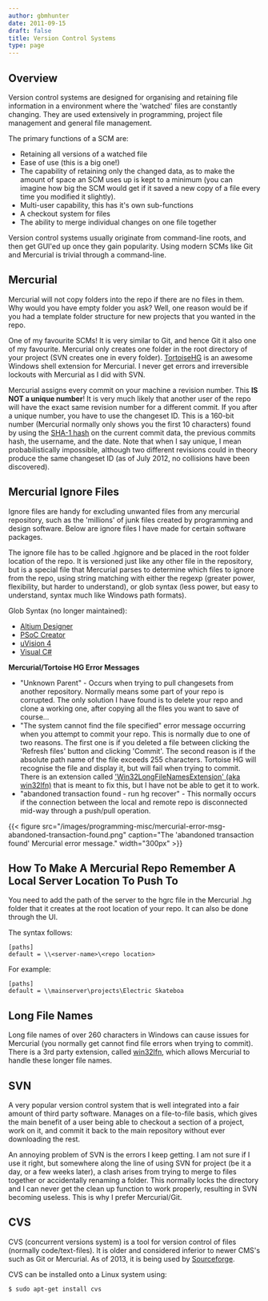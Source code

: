 ```yaml
---
author: gbmhunter
date: 2011-09-15
draft: false
title: Version Control Systems
type: page
---
```


## Overview

Version control systems are designed for organising and retaining file information in a environment where the 'watched' files are constantly changing. They are used extensively in programming, project file management and general file management.

The primary functions of a SCM are:

* Retaining all versions of a watched file
* Ease of use (this is a big one!)
* The capability of retaining only the changed data, as to make the amount of space an SCM uses up is kept to a minimum (you can imagine how big the SCM would get if it saved a new copy of a file every time you modified it slightly).
* Multi-user capability, this has it's own sub-functions  
* A checkout system for files  
* The ability to merge individual changes on one file together

Version control systems usually originate from command-line roots, and then get GUI'ed up once they gain popularity. Using modern SCMs like Git and Mercurial is trivial through a command-line.

## Mercurial

Mercurial will not copy folders into the repo if there are no files in them. Why would you have empty folder you ask? Well, one reason would be if you had a template folder structure for new projects that you wanted in the repo.

One of my favourite SCMs! It is very similar to Git, and hence Git it also one of my favourite. Mercurial only creates one folder in the root directory of your project (SVN creates one in every folder). [TortoiseHG](http://tortoisehg.bitbucket.org/) is an awesome Windows shell extension for Mercurial. I never get errors and irreversible lockouts with Mercurial as I did with SVN.

Mercurial assigns every commit on your machine a revision number. This **IS NOT a unique number**! It is very much likely that another user of the repo will have the exact same revision number for a different commit. If you after a unique number, you have to use the changeset ID. This is a 160-bit number (Mercurial normally only shows you the first 10 characters) found by using the [SHA-1 hash](http://en.wikipedia.org/wiki/SHA-1) on the current commit data, the previous commits hash, the username, and the date. Note that when I say unique, I mean probabilistically impossible, although two different revisions could in theory produce the same changeset ID (as of July 2012, no collisions have been discovered).

## Mercurial Ignore Files

Ignore files are handy for excluding unwanted files from any mercurial repository, such as the 'millions' of junk files created by programming and design software. Below are ignore files I have made for certain software packages.

The ignore file has to be called .hgignore and be placed in the root folder location of the repo. It is versioned just like any other file in the repository, but is a special file that Mercurial parses to determine which files to ignore from the repo, using string matching with either the regexp (greater power, flexibility, but harder to understand), or glob syntax (less power, but easy to understand, syntax much like Windows path formats).

Glob Syntax (no longer maintained):

* [Altium Designer](/electronics/general/altium/altium-version-control/)
* [PSoC Creator](/programming/version-control-systems/mercurial/ignore-files/mercurial-ignore-file-code-for-psoc-creator/)
* [uVision 4](/programming/version-control-systems/mercurial/ignore-files/uvision-version-control-with-mercurial/)
* [Visual C#](/programming/version-control-systems/mercurial/ignore-files/visual-studio-version-control-with-mercurial/)

**Mercurial/Tortoise HG Error Messages**

* "Unknown Parent" - Occurs when trying to pull changesets from another repository. Normally means some part of your repo is corrupted. The only solution I have found is to delete your repo and clone a working one, after copying all the files you want to save of course...
* "The system cannot find the file specified" error message occurring when you attempt to commit your repo. This is normally due to one of two reasons. The first one is if you deleted a file between clicking the 'Refresh files' button and clicking 'Commit'. The second reason is if the absolute path name of the file exceeds 255 characters. Tortoise HG will recognise the file and display it, but will fail when trying to commit. There is an extension called ['Win32LongFileNamesExtension' (aka win32lfn)](https://www.mercurial-scm.org/wiki/Win32LongFileNamesExtension) that is meant to fix this, but I have not be able to get it to work.
* "abandoned transaction found - run hg recover" - This normally occurs if the connection between the local and remote repo is disconnected mid-way through a push/pull operation.  

{{< figure src="/images/programming-misc/mercurial-error-msg-abandoned-transaction-found.png" caption="The 'abandoned transaction found' Mercurial error message."  width="300px" >}}

## How To Make A Mercurial Repo Remember A Local Server Location To Push To

You need to add the path of the server to the hgrc file in the Mercurial .hg folder that it creates at the root location of your repo. It can also be done through the UI.

The syntax follows:

```text
[paths]
default = \\<server-name>\<repo location>
```

For example:

```text
[paths]
default = \\mainserver\projects\Electric Skateboa
```

## Long File Names

Long file names of over 260 characters in Windows can cause issues for Mercurial (you normally get cannot find file errors when trying to commit). There is a 3rd party extension, called [win32lfn](https://www.mercurial-scm.org/wiki/Win32LongFileNamesExtension), which allows Mercurial to handle these longer file names.

## SVN

A very popular version control system that is well integrated into a fair amount of third party software. Manages on a file-to-file basis, which gives the main benefit of a user being able to checkout a section of a project, work on it, and commit it back to the main repository without ever downloading the rest.

An annoying problem of SVN is the errors I keep getting. I am not sure if I use it right, but somewhere along the line of using  SVN for project (be it a day, or a few weeks later), a clash arises from trying to merge to files together or accidentally renaming a folder. This normally locks the directory and I can never get the clean up function to work properly, resulting in SVN becoming useless. This is why I prefer Mercurial/Git.

## CVS

CVS (concurrent versions system) is a tool for version control of files (normally code/text-files). It is older and considered inferior to newer CMS's such as Git or Mercurial. As of 2013, it is being used by [Sourceforge](https://sourceforge.net/).

CVS can be installed onto a Linux system using:

```sh    
$ sudo apt-get install cvs
```